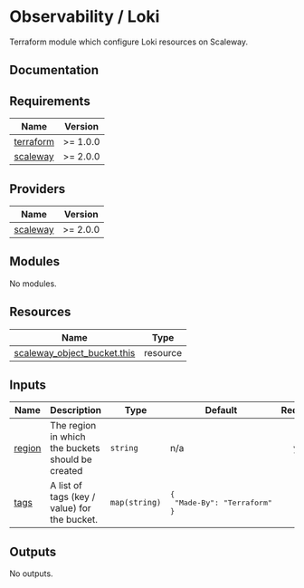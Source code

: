 # Observability / Loki

Terraform module which configure Loki resources on Scaleway.

## Documentation

<!-- BEGINNING OF PRE-COMMIT-TERRAFORM DOCS HOOK -->
## Requirements

| Name | Version |
|------|---------|
| <a name="requirement_terraform"></a> [terraform](#requirement\_terraform) | >= 1.0.0 |
| <a name="requirement_scaleway"></a> [scaleway](#requirement\_scaleway) | >= 2.0.0 |

## Providers

| Name | Version |
|------|---------|
| <a name="provider_scaleway"></a> [scaleway](#provider\_scaleway) | >= 2.0.0 |

## Modules

No modules.

## Resources

| Name | Type |
|------|------|
| [scaleway_object_bucket.this](https://registry.terraform.io/providers/scaleway/scaleway/latest/docs/resources/object_bucket) | resource |

## Inputs

| Name | Description | Type | Default | Required |
|------|-------------|------|---------|:--------:|
| <a name="input_region"></a> [region](#input\_region) | The region in which the buckets should be created | `string` | n/a | yes |
| <a name="input_tags"></a> [tags](#input\_tags) | A list of tags (key / value) for the bucket. | `map(string)` | <pre>{<br>  "Made-By": "Terraform"<br>}</pre> | no |

## Outputs

No outputs.
<!-- END OF PRE-COMMIT-TERRAFORM DOCS HOOK -->

